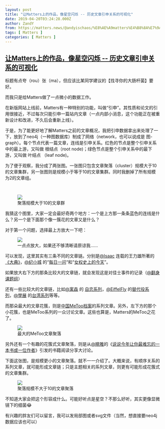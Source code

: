 ```yaml
---
layout: post
title: "让Matters上的作品，像星空闪烁 -- 历史文章引申关系的可视化"
date: 2019-04-20T03:24:28.000Z
author: ZandY
from: https://matters.news/@andyischaos/%E8%AE%A9matters%E4%B8%8A%E7%9A%84%E4%BD%9C%E5%93%81-%E5%83%8F%E6%98%9F%E7%A9%BA%E9%97%AA%E7%83%81-%E5%8E%86%E5%8F%B2%E6%96%87%E7%AB%A0%E5%BC%95%E7%94%B3%E5%85%B3%E7%B3%BB%E7%9A%84%E5%8F%AF%E8%A7%86%E5%8C%96-zdpuAvAH9tqGLQL96o9eBcdqS6anpN8yhqrjeuejp24zvSN5Z
tags: [ Matters ]
categories: [ Matters ]
---
```

<!--1555730668000-->
[让Matters上的作品，像星空闪烁 -- 历史文章引申关系的可视化](https://matters.news/@andyischaos/%E8%AE%A9matters%E4%B8%8A%E7%9A%84%E4%BD%9C%E5%93%81-%E5%83%8F%E6%98%9F%E7%A9%BA%E9%97%AA%E7%83%81-%E5%8E%86%E5%8F%B2%E6%96%87%E7%AB%A0%E5%BC%95%E7%94%B3%E5%85%B3%E7%B3%BB%E7%9A%84%E5%8F%AF%E8%A7%86%E5%8C%96-zdpuAvAH9tqGLQL96o9eBcdqS6anpN8yhqrjeuejp24zvSN5Z)
------

<div>
<p>标题有点夸（rou）张（ma），但应该比某同学建议的【找寻你的大肠杆菌】要好。</p><p>而我只是给Matters做了一点微小的数据工作。</p><p>在新版网站上线前，Matters有一种特别的功能，叫做“引申”。其性质和论文的引用很接近，不过每次只能引申一篇站内文章（一点内部小消息，这个功能正在被重新设计和改进，不久后会重新上线）。</p><p>于是，为了能更好地了解Matters之前的文章概况，我把引申数据拿出来处理了一下，放到了neo4j（一种图数据库）制成了网络（network，也可以说成是 图-graph）。每个节点代表一篇文章，连线是引申关系。红色的节点是整个引申关系中的最上游，又叫做 根结点（root node)；绿色节点是整个引申关系中的最下游，又叫做 叶结点 （leaf node)。</p><p>为了便于观察，我分成了两张图。一张图只包含文章聚落（cluster）规模大于10的文章集群，另一张图则是规模小于等于10的文章集群。同时我删掉了所有规模为2的文章组。</p><p><br></p><figure class="image"><img src="https://assets.matters.news/embed/67c59580-1088-48c0-8c7d-21567d5a3e6f/big-colored-graph.png" data-asset-id="67c59580-1088-48c0-8c7d-21567d5a3e6f" referrerpolicy="no-referrer"><figcaption><span>聚落规模大于10的文章群</span></figcaption></figure><p>我猜这个图里，大家一定会最好奇两个地方：一个是上方那一条条蓝色的连线是什么？另一个是下面那个像一簇花的文章又是什么？</p><p>对于第一个问题，选择最上方放大一下吧：</p><figure class="image"><img src="https://assets.matters.news/embed/abb3aaf1-c5b2-4178-b954-9050f9eab18b/screen-shot-2019-04-19-at-10-24-54-pm.png" data-asset-id="abb3aaf1-c5b2-4178-b954-9050f9eab18b" referrerpolicy="no-referrer"><figcaption><span>一点点放大，如果还不够清晰请原谅我……</span></figcaption></figure><p>可以发现，这里其实有三条不同的文章链。分别是<a class="mention" href="https://matters.news/@im" target="_blank" data-display-name="Isaac" data-user-name="im" data-id="VXNlcjoy">﻿<span>@Isaac</span>﻿</a> 连载的王力雄所著的<a href="https://matters.news/tags/VGFnOjE5MDc" target="_blank">《大典》</a>，<a class="mention" href="https://matters.news/@jidongjie1984" target="_blank" data-display-name="纪小城" data-user-name="jidongjie1984" data-id="VXNlcjoxNzM">﻿<span>@纪小城</span>﻿</a> 的“<a href="https://matters.news/tags/VGFnOjMxOTk" target="_blank">每日一问</a>“和“<a href="https://matters.news/tags/VGFnOjMzNDY" target="_blank">女权史上的今天</a>”。</p><p>如果放大右下方的那条比较大的文章链，就会发现这是对佳士事件的记录（<a class="mention" href="https://matters.news/@fanshenketizu" target="_blank" data-display-name="翻身课题组" data-user-name="fanshenketizu" data-id="VXNlcjoxNzEy">﻿<span>@翻身课题组</span>﻿</a>）</p><p>还有一些比较大的文章链，比如<a class="mention" href="https://matters.news/@lincalvino" target="_blank" data-display-name="寓森" data-user-name="lincalvino" data-id="VXNlcjoxMTM5">﻿<span>@寓森</span>﻿</a> 的 <a href="https://matters.news/@lincalvino" target="_blank">自恋系列</a>，<a class="mention" href="https://matters.news/@eric525282" target="_blank" data-display-name="EiffelFly" data-user-name="eric525282" data-id="VXNlcjoxMzgw">﻿<span>@EiffelFly</span>﻿</a> 的<a href="https://matters.news/tags/VGFnOjIwMjE" target="_blank">替代役系列</a>，<a class="mention" href="https://matters.news/@a047752832" target="_blank" data-display-name="學展" data-user-name="a047752832" data-id="VXNlcjoxNg">﻿<span>@學展</span>﻿</a> 的<a href="https://matters.news/@a047752832" target="_blank">台湾系列</a>等等。</p><p>而那朵最大的文章花簇，则是<a href="https://matters.news/tags/VGFnOjEyMDk" target="_blank">中国MeToo档案</a>的系列文章。另外，左下方的那个小花簇，也是MeToo系列的一众讨论文章。这些也算是，Matters的MeToo之花了。</p><figure class="image"><img src="https://assets.matters.news/embed/55fb782a-b82d-4f75-912c-f576e2cfebbf/screen-shot-2019-04-19-at-10-50-38-pm.png" data-asset-id="55fb782a-b82d-4f75-912c-f576e2cfebbf" referrerpolicy="no-referrer"><figcaption><span>最大的MeToo文章聚落</span></figcaption></figure><p>另外还有一个有趣的花簇式文章聚落，则是从<a class="mention" href="https://matters.news/@jijiadawn" target="_blank" data-display-name="曉雅" data-user-name="jijiadawn" data-id="VXNlcjo3">﻿<span>@曉雅</span>﻿</a>的《<a href="https://matters.news/@jijiadawn/%E8%AF%B4%E8%AF%B4%E4%BB%8A%E5%B9%B4%E8%AE%A9%E4%BD%A0%E6%9C%80%E9%9A%BE%E5%BF%98%E7%9A%84%E4%B8%80%E6%9C%AC%E4%B9%A6%E6%88%96%E4%B8%80%E4%BD%8D%E4%BD%9C%E8%80%85-zdpuAx62iUtxd34FaEDi6TQGBtSXNg9hLPwvL7TDHdXibhJK7" target="_blank">说说今年让你最难忘的一本书或一位作者</a>》引发的书籍阅读分享大讨论。</p><p>下面这张图，是规模更小的文章聚落。就不一一介绍了。大概来说，有顺序关系的系列文章，就可能形成文章链；只是主题相关的系列文章，则更有可能形成花簇式的文章集群。</p><figure class="image"><img src="https://assets.matters.news/embed/11fab2ec-ab5f-4380-8466-c6e28b44fedd/small-colored-graph.png" data-asset-id="11fab2ec-ab5f-4380-8466-c6e28b44fedd" referrerpolicy="no-referrer"><figcaption><span>聚落规模不大于10的文章聚落</span></figcaption></figure><p>不知道大家会把这个形容成什么。可能好听点是星空？不那么好听，其实更像显微镜下的细菌😂</p><p>有兴趣的胖友们可以留言，我可以发局部图或者svg文件（当然，想直接要neo4j数据应该也可以）</p>
</div>
